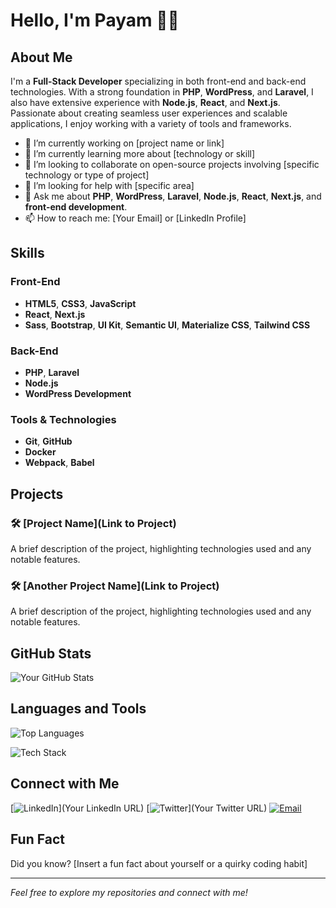 # Hello, I'm Payam 🧟‍♂️

## About Me

I'm a **Full-Stack Developer** specializing in both front-end and back-end technologies. With a strong foundation in **PHP**, **WordPress**, and **Laravel**, I also have extensive experience with **Node.js**, **React**, and **Next.js**. Passionate about creating seamless user experiences and scalable applications, I enjoy working with a variety of tools and frameworks.

- 🔭 I’m currently working on [project name or link]
- 🌱 I’m currently learning more about [technology or skill]
- 👯 I’m looking to collaborate on open-source projects involving [specific technology or type of project]
- 🤔 I’m looking for help with [specific area]
- 💬 Ask me about **PHP**, **WordPress**, **Laravel**, **Node.js**, **React**, **Next.js**, and **front-end development**.
- 📫 How to reach me: [Your Email] or [LinkedIn Profile]

## Skills

### Front-End
- **HTML5**, **CSS3**, **JavaScript**
- **React**, **Next.js**
- **Sass**, **Bootstrap**, **UI Kit**, **Semantic UI**, **Materialize CSS**, **Tailwind CSS**

### Back-End
- **PHP**, **Laravel**
- **Node.js**
- **WordPress Development**

### Tools & Technologies
- **Git**, **GitHub**
- **Docker**
- **Webpack**, **Babel**

## Projects

### 🛠️ [Project Name](Link to Project)
A brief description of the project, highlighting technologies used and any notable features.

### 🛠️ [Another Project Name](Link to Project)
A brief description of the project, highlighting technologies used and any notable features.

## GitHub Stats

![Your GitHub Stats](https://github-readme-stats.vercel.app/api?username=yourusername&show_icons=true&hide_title=false&hide=prs&count_private=true&include_all_commits=true&line_height=21&theme=radical)

## Languages and Tools

![Top Languages](https://github-readme-stats.vercel.app/api/top-langs/?username=yourusername&layout=compact&theme=radical)

![Tech Stack](https://skillicons.dev/icons?i=php,laravel,wordpress,nodejs,react,nextjs,html,css,js,sass,bootstrap,ui,semantic,materialize,tailwind)

## Connect with Me

[![LinkedIn](https://img.shields.io/badge/LinkedIn-Profile-blue)](Your LinkedIn URL)
[![Twitter](https://img.shields.io/badge/Twitter-Profile-blue)](Your Twitter URL)
[![Email](https://img.shields.io/badge/Email-YourEmail-orange)](mailto:YourEmail)

## Fun Fact

Did you know? [Insert a fun fact about yourself or a quirky coding habit]

---

*Feel free to explore my repositories and connect with me!*
